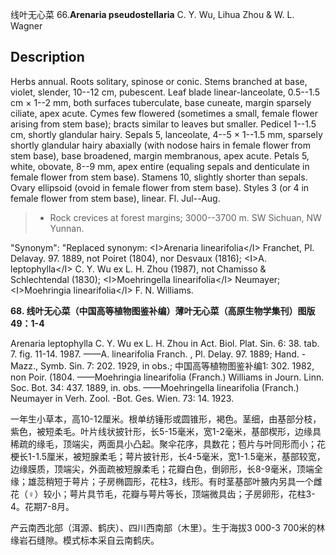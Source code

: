 线叶无心菜
66.**Arenaria pseudostellaria** C. Y. Wu, Lihua Zhou & W. L. Wagner

## Description
Herbs annual. Roots solitary, spinose or conic. Stems branched at base, violet, slender, 10--12 cm, pubescent. Leaf blade linear-lanceolate, 0.5--1.5 cm × 1--2 mm, both surfaces tuberculate, base cuneate, margin sparsely ciliate, apex acute. Cymes few flowered (sometimes a small, female flower arising from stem base); bracts similar to leaves but smaller. Pedicel 1--1.5 cm, shortly glandular hairy. Sepals 5, lanceolate, 4--5 × 1--1.5 mm, sparsely shortly glandular hairy abaxially (with nodose hairs in female flower from stem base), base broadened, margin membranous, apex acute. Petals 5, white, obovate, 8--9 mm, apex entire (equaling sepals and denticulate in female flower from stem base). Stamens 10, slightly shorter than sepals. Ovary ellipsoid (ovoid in female flower from stem base). Styles 3 (or 4 in female flower from stem base), linear. Fl. Jul--Aug.


> * Rock crevices at forest margins; 3000--3700 m. SW Sichuan, NW Yunnan.

  "Synonym": "Replaced synonym: &lt;I&gt;Arenaria linearifolia&lt;/I&gt; Franchet, Pl. Delavay. 97. 1889, not Poiret (1804), nor Desvaux (1816); &lt;I&gt;A. leptophylla&lt;/I&gt; C. Y. Wu ex L. H. Zhou (1987), not Chamisso &amp; Schlechtendal (1830); &lt;I&gt;Moehringella linearifolia&lt;/I&gt; Neumayer; &lt;I&gt;Moehringia linearifolia&lt;/I&gt; F. N. Williams.

**68. 线叶无心菜（中国高等植物图鉴补编）薄叶无心菜（高原生物学集刊）图版49：1-4**

Arenaria leptophylla C. Y. Wu ex L. H. Zhou in Act. Biol. Plat. Sin. 6: 38. tab. 7. fig. 11-14. 1987. ——A. linearifolia Franch. , Pl. Delay. 97. 1889; Hand. -Mazz., Symb. Sin. 7: 202. 1929, in obs.; 中国高等植物图鉴补编1: 302. 1982, non Poir. (1804. ——Moehringia linearifolia (Franch.) Williams in Journ. Linn. Soc. Bot. 34: 437. 1889, in. obs. ——Moehringella linearifolia (Franch.) Neumayer in Verh. Zool. -Bot. Ges. Wien. 73: 14. 1923.

一年生小草本，高10-12厘米。根单纺锤形或圆锥形，褐色。茎细，由基部分枝，紫色，被短柔毛。叶片线状披针形，长5-15毫米，宽1-2毫米，基部楔形，边缘具稀疏的缘毛，顶端尖，两面具小凸起。聚伞花序，具数花；苞片与叶同形而小；花梗长1-1.5厘米，被短腺柔毛；萼片披针形，长4-5毫米，宽1-1.5毫米，基部较宽，边缘膜质，顶端尖，外面疏被短腺柔毛；花瓣白色，倒卵形，长8-9毫米，顶端全缘；雄蕊稍短于萼片；子房椭圆形，花柱3，线形。有时茎基部叶腋内另具一个雌花（♀）较小；萼片具节毛，花瓣与萼片等长，顶端微具齿；子房卵形，花柱3-4。花期7-8月。

产云南西北部（洱源、鹤庆）、四川西南部（木里）。生于海拔3 000-3 700米的林缘岩石缝隙。模式标本采自云南鹤庆。
